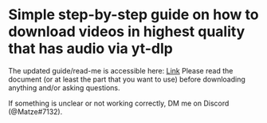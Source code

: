 # Simple step-by-step guide on how to download videos in highest quality that has audio via yt-dlp

The updated guide/read-me is accessible here: [Link](https://docs.google.com/document/d/1F5i2KcRXA-jX6Yj2-a_R7R1qdj7F6c0s8sJyzs2Ryaw/edit?usp=sharing)
Please read the document (or at least the part that you want to use) before downloading anything and/or asking questions.

If something is unclear or not working correctly, DM me on Discord (@Matze#7132).
